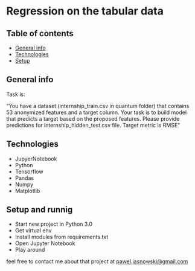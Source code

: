 # Regression on the tabular data

## Table of contents
* [General info](#general-info)
* [Technologies](#technologies)
* [Setup](#setup)

## General info

Task is:

"You have a dataset (internship_train.csv in quantum folder) that contains 53 anonymized features and a target column. Your task is to build model that predicts a target based on the proposed features. Please provide predictions for internship_hidden_test.csv file. Target metric is RMSE"

## Technologies
  
  - JupyerNotebook
  - Python
  - Tensorflow
  - Pandas 
  - Numpy
  - Matplotlib
  
 ## Setup and runnig
 
 - Start new project in Python 3.0
 - Get virtual env
 - Install modules from requirements.txt
 - Open Jupyter Notebook
 - Play around
 
 feel free to contact me about that project at pawel.jasnowski@gmail.com 


